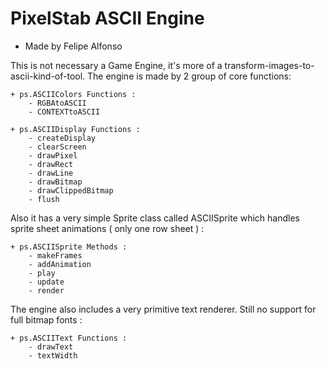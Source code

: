 PixelStab ASCII Engine
======================

- Made by Felipe Alfonso

This is not necessary a Game Engine, it's more of a transform-images-to-ascii-kind-of-tool.
The engine is made by 2 group of core functions:

	+ ps.ASCIIColors Functions :
		- RGBAtoASCII
		- CONTEXTtoASCII

	+ ps.ASCIIDisplay Functions :
		- createDisplay
		- clearScreen
		- drawPixel
		- drawRect
		- drawLine
		- drawBitmap
		- drawClippedBitmap
		- flush

Also it has a very simple Sprite class called ASCIISprite which handles sprite sheet animations ( only one row sheet ) :

	+ ps.ASCIISprite Methods :
		- makeFrames
		- addAnimation
		- play
		- update
		- render

The engine also includes a very primitive text renderer. Still no support for full bitmap fonts :

	+ ps.ASCIIText Functions :
		- drawText
		- textWidth

